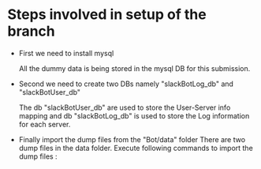 # Steps involved in setup of the branch
- First we need to install mysql

  All the dummy data is being stored in the mysql DB for this submission.

- Second we need to create two DBs namely "slackBotLog_db" and "slackBotUser_db" 

  The db "slackBotUser_db" are used to store the User-Server info mapping and db "slackBotLog_db" is used to store the Log information for each server.

- Finally import the dump files from the "Bot/data" folder
  There are two dump files in the data folder. Execute following commands to import the dump files :  
